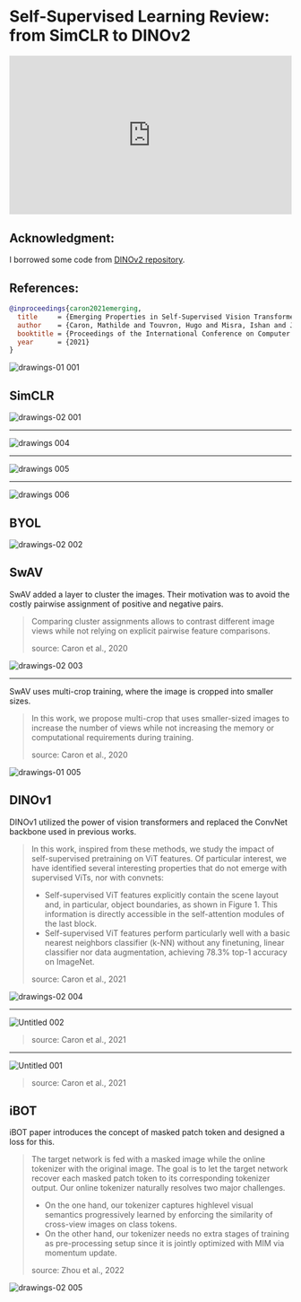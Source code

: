 # Self-Supervised Learning Review: from SimCLR to DINOv2

<head>
  <link rel="stylesheet" href="https://cdn.jsdelivr.net/npm/katex@0.16.8/dist/katex.min.css">
  <script src="https://cdn.jsdelivr.net/npm/katex@0.16.8/dist/katex.min.js"></script>
  <script src="https://cdn.jsdelivr.net/npm/katex@0.16.8/dist/contrib/auto-render.min.js"></script>
</head>

<div style="position: relative; padding-bottom: 56.25%; height: 0; overflow: hidden;">
  <iframe style="position: absolute; top: 0; left: 0; width: 100%; height: 100%;" src="https://www.youtube.com/embed/G6c6zk0RhRM" frameborder="0" allowfullscreen></iframe>
</div>

## Acknowledgment:
I borrowed some code from [DINOv2 repository](https://github.com/facebookresearch/dinov2).

## References:
```bibtex
@inproceedings{caron2021emerging,
  title     = {Emerging Properties in Self-Supervised Vision Transformers},
  author    = {Caron, Mathilde and Touvron, Hugo and Misra, Ishan and J{\'e}gou, Herv{\'e} and Mairal, Julien and Bojanowski, Piotr and Joulin, Armand},
  booktitle = {Proceedings of the International Conference on Computer Vision (ICCV)},
  year      = {2021}
}
```

![drawings-01 001](https://github.com/user-attachments/assets/db07ce41-fff7-41fa-a648-186d4d8cf9af)


## SimCLR

![drawings-02 001](https://github.com/user-attachments/assets/c9c19cde-0bac-43ba-be8c-dc1508615a18)

---

![drawings 004](https://github.com/user-attachments/assets/be97b241-8429-4f1f-8230-ba1db6aec673)

---

![drawings 005](https://github.com/user-attachments/assets/77304cbd-1369-4a29-b773-43f0c139ea5b)

---

![drawings 006](https://github.com/user-attachments/assets/fa5b86ae-7cc6-43c2-b66d-d5df9227da8a)

## BYOL

![drawings-02 002](https://github.com/user-attachments/assets/2e2e32a7-67e9-4ff1-a795-650273c8e3a6)

## SwAV

SwAV added a layer to cluster the images. Their motivation was to avoid the costly pairwise assignment of positive and negative pairs.

> Comparing cluster assignments allows to contrast different image views while not relying on explicit pairwise feature comparisons.
>
> source: Caron et al., 2020

![drawings-02 003](https://github.com/user-attachments/assets/f38b09c6-1960-4c9f-9757-2b711a5071bc)

---

SwAV uses multi-crop training, where the image is cropped into smaller sizes.

> In this work, we propose multi-crop that uses smaller-sized images to increase the number of views while not increasing the memory or computational requirements during training.
>
> source: Caron et al., 2020

![drawings-01 005](https://github.com/user-attachments/assets/a9cc28c0-f000-4be4-b639-9a8e1fcfead6)


## DINOv1

DINOv1 utilized the power of vision transformers and replaced the ConvNet backbone used in previous works.

> In this work, inspired from these methods, we study the impact of self-supervised pretraining on ViT features. Of particular interest, we have identified several interesting properties that do not emerge with supervised ViTs, nor with convnets:
> * Self-supervised ViT features explicitly contain the scene layout and, in particular, object boundaries, as shown in Figure 1. This information is directly accessible in the self-attention modules of the last block.
> * Self-supervised ViT features perform particularly well with a basic nearest neighbors classifier (k-NN) without any finetuning, linear classifier nor data augmentation, achieving 78.3% top-1 accuracy on ImageNet.
>
> source: Caron et al., 2021

![drawings-02 004](https://github.com/user-attachments/assets/b2777775-3c6e-4925-bd56-f4aff743ec90)

---

![Untitled 002](https://github.com/user-attachments/assets/e3d7d9b2-220f-445b-97cb-c944027ca967)
> source: Caron et al., 2021

---

![Untitled 001](https://github.com/user-attachments/assets/5fa6cae6-f3c2-400e-86b5-55ec3ac1c606)
> source: Caron et al., 2021


## iBOT

iBOT paper introduces the concept of masked patch token and designed a loss for this.

> The target network is fed with a masked image while the online tokenizer with the original image. The goal is to let the target network recover each masked patch token to its corresponding tokenizer output. Our online tokenizer naturally resolves two major challenges.
> * On the one hand, our tokenizer captures highlevel visual semantics progressively learned by enforcing the similarity of cross-view images on class tokens.
> * On the other hand, our tokenizer needs no extra stages of training as pre-processing setup since it is jointly optimized with MIM via momentum update.
>   
> source: Zhou et al., 2022


![drawings-02 005](https://github.com/user-attachments/assets/37b5e0d7-7b9c-4990-9850-654bec6aaa3d)



<script>
  document.addEventListener("DOMContentLoaded", function() {
    renderMathInElement(document.body, {
      delimiters: [
        {left: '$$', right: '$$', display: true}, // Display math (e.g., equations on their own line)
        {left: '$', right: '$', display: false},  // Inline math (e.g., within a sentence)
        {left: '\\(', right: '\\)', display: false}, // Another way to write inline math
        {left: '\\[', right: '\\]', display: true}   // Another way to write display math
      ]
    });
  });
</script>

